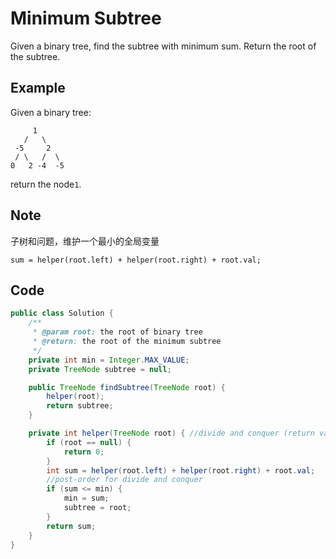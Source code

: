 # Minimum Subtree

Given a binary tree, find the subtree with minimum sum. Return the root of the subtree.

## Example

Given a binary tree:

```
     1
   /   \
 -5     2
 / \   /  \
0   2 -4  -5
```

return the node`1`.

## Note

子树和问题，维护一个最小的全局变量

```
sum = helper(root.left) + helper(root.right) + root.val;
```

## Code

```java
public class Solution {
    /**
     * @param root: the root of binary tree
     * @return: the root of the minimum subtree
     */
    private int min = Integer.MAX_VALUE;
    private TreeNode subtree = null;

    public TreeNode findSubtree(TreeNode root) {
        helper(root);
        return subtree;
    }

    private int helper(TreeNode root) { //divide and conquer (return value)
        if (root == null) {
            return 0;
        }
        int sum = helper(root.left) + helper(root.right) + root.val;
        //post-order for divide and conquer
        if (sum <= min) {
            min = sum;
            subtree = root;
        }
        return sum;
    }
}
```
